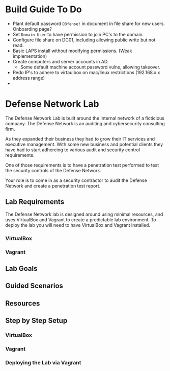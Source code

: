 # Build Guide To Do
- Plant default password `D3fense!` in document in file share for new users. Onboarding page?
- Set `Domain User` to have permission to join PC's to the domain.
- Configure file share on DC01, including allowing public write but not read.
- Basic LAPS install without modifying permissions. (Weak implementation)
- Create computers and server accounts in AD. 
    - Some default machine account password vulns, allowing takeover.
- Redo IP's to adhere to virtaulbox on mac/linux restrictions (192.168.x.x address range)
- 

# Defense Network Lab

The Defense Network Lab is built around the internal network of a ficticious company. The Defense Network
is an auditing and cybersecurity consulting firm. 

As they expanded their business they had to grow their IT services and executive management. With some new
business and potential clients they have had to start adhereing to various audit and security control requirements.

One of those requirements is to have a penetration test performed to test the security controls of the Defense Network.

Your role is to come in as a security contractor to audit the Defense Network and create a penetration test report. 

## Lab Requirements
The Defense Network lab is designed around using minimal resources, and uses VirtualBox and Vagrant to create a predictable
lab environment. To deploy the lab you will need to have VirtualBox and Vagrant installed. 

### VirtualBox

### Vagrant

## Lab Goals

## Guided Scenarios

## Resources

## Step by Step Setup

### VirtualBox

### Vagrant

### Deploying the Lab via Vagrant

